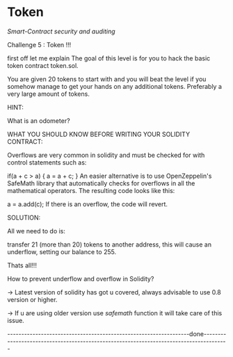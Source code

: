 # Token

*Smart-Contract security and auditing* 

Challenge 5 : Token !!!


first off let me explain The goal of this level is for you to hack the basic token contract token.sol.

You are given 20 tokens to start with and you will beat the level if you somehow manage to get your hands on any additional tokens. Preferably a very large amount of tokens.

HINT:

What is an odometer?


WHAT YOU SHOULD KNOW BEFORE WRITING YOUR SOLIDITY CONTRACT:

Overflows are very common in solidity and must be checked for with control statements such as:

if(a + c > a) {
  a = a + c;
}
An easier alternative is to use OpenZeppelin's SafeMath library that automatically checks for overflows in all the mathematical operators. The resulting code looks like this:

a = a.add(c);
If there is an overflow, the code will revert.


SOLUTION:


All we need to do is:

transfer 21 (more than 20) tokens to another address,
this will cause an underflow, setting our balance to 255.

Thats all!!! 


How to prevent underflow and overflow in Solidity?
 
-> Latest version of solidity has got u covered, always 
     advisable to use 0.8 version or higher. 


-> If u are using older version use *safemath* function 
     it will take care of this issue.
     
     
-----------------------------------------------------------------done---------------------------------------------------------------------------------------
